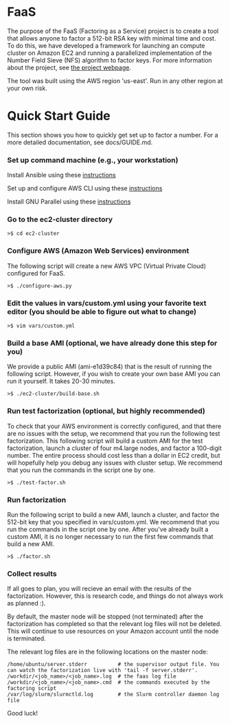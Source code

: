 # FaaS
The purpose of the FaaS (Factoring as a Service) project is to create a tool that allows anyone to factor a 512-bit RSA key with minimal time and cost. To do this, we have developed a framework for launching an compute cluster on Amazon EC2 and running a parallelized implementation of the Number Field Sieve (NFS) algorithm to factor keys. For more information about the project, see [the project webpage](https://www.cis.upenn.edu/~securlab/projects/faas/).

The tool was built using the AWS region 'us-east'. Run in any other region at your own risk.

# Quick Start Guide
This section shows you how to quickly get set up to factor a number. For a more detailed documentation, see docs/GUIDE.md.

### Set up command machine (e.g., your workstation)
Install Ansible using these [instructions](http://docs.ansible.com/ansible/intro_installation.html#installation)

Set up and configure AWS CLI using these [instructions](http://docs.aws.amazon.com/cli/latest/userguide/cli-chap-getting-set-up.html)

Install GNU Parallel using these [instructions](http://www.gnu.org/software/parallel/)

### Go to the ec2-cluster directory

    >$ cd ec2-cluster

### Configure AWS (Amazon Web Services) environment
The following script will create a new AWS VPC (Virtual Private Cloud) configured for FaaS. 

    >$ ./configure-aws.py

### Edit the values in vars/custom.yml using your favorite text editor (you should be able to figure out what to change)

    >$ vim vars/custom.yml

### Build a base AMI (optional, we have already done this step for you)
We provide a public AMI (ami-e1d39c84) that is the result of running the following script. However, if you wish to create your own base AMI you can run it yourself. It takes 20-30 minutes.

    >$ ./ec2-cluster/build-base.sh

### Run test factorization (optional, but highly recommended)
To check that your AWS environment is correctly configured, and that there are no issues with the setup, we recommend that you run the following test factorization. This following script will build a custom AMI for the test factorization, launch a cluster of four m4.large nodes, and factor a 100-digit number. The entire process should cost less than a dollar in EC2 credit, but will hopefully help you debug any issues with cluster setup. We recommend that you run the commands in the script one by one.

    >$ ./test-factor.sh

### Run factorization
Run the following script to build a new AMI, launch a cluster, and factor the 512-bit key that you specified in vars/custom.yml. We recommend that you run the commands in the script one by one. After you've already built a custom AMI, it is no longer necessary to run the first few commands that build a new AMI.

    >$ ./factor.sh

### Collect results
If all goes to plan, you will recieve an email with the results of the factorization. However, this is research code, and things do not always work as planned :).  

By default, the master node will be stopped (not terminated) after the factorization has completed so that the relevant log files will not be deleted. This will continue to use resources on your Amazon account until the node is terminated. 

The relevant log files are in the following locations on the master node:
    
    /home/ubuntu/server.stderr          # the supervisor output file. You can watch the factorization live with 'tail -f server.stderr'.
    /workdir/<job_name>/<job_name>.log  # the faas log file
    /workdir/<job_name>/<job_name>.cmd  # the commands executed by the factoring script
    /var/log/slurm/slurmctld.log        # the Slurm controller daemon log file

Good luck! 
